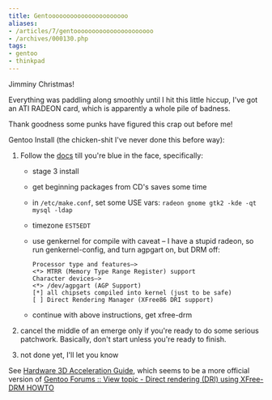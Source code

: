 ```yaml
---
title: Gentoooooooooooooooooooooo
aliases:
- /articles/7/gentoooooooooooooooooooooo
- /archives/000130.php
tags:
- gentoo
- thinkpad
---
```

Jimminy Christmas!

Everything was paddling along smoothly until I hit this little hiccup, I've got an ATI RADEON card, which is apparently a whole pile of badness.

Thank goodness some punks have figured this crap out before me!

<!--more-->
Gentoo Install (the chicken-shit I've never done this before way):

1. Follow the [docs](http://gentoo.org/doc/en/gentoo-x86-install.xml) till you're blue in the face, specifically:

    * stage 3 install
    * get beginning packages from CD's saves some time
    * in `/etc/make.conf`, set some USE vars: `radeon gnome gtk2 -kde -qt mysql -ldap`
    * timezone `EST5EDT`
    * use genkernel for compile with caveat – I have a stupid radeon, so run genkernel-config, and turn agpgart on, but DRM off:

      ```
      Processor type and features—>
      <*> MTRR (Memory Type Range Register) support
      Character devices—>
      <*> /dev/agpgart (AGP Support)
      [*] all chipsets compiled into kernel (just to be safe)
      [ ] Direct Rendering Manager (XFree86 DRI support)
      ```

    * continue with above instructions, get xfree-drm

2. cancel the middle of an emerge only if you're ready to do some serious patchwork. Basically, don't start unless you're ready to finish.

3. not done yet, I'll let you know

See [Hardware 3D Acceleration Guide](http://www.gentoo.org/doc/en/dri-howto.xml), which seems to be a more official version of
[Gentoo Forums :: View topic - Direct rendering (DRI) using XFree-DRM HOWTO](http://forums.gentoo.org/viewtopic.php?t=46681)
